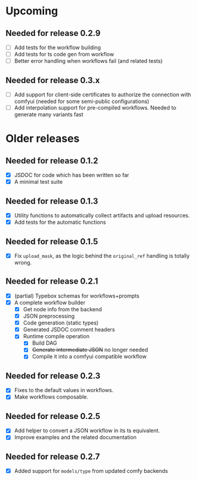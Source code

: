 # Upcoming

## Needed for release 0.2.9

- [ ] Add tests for the workflow building
- [ ] Add tests for ts code gen from workflow
- [ ] Better error handling when workflows fail (and related tests)

## Needed for release 0.3.x

- [ ] Add support for client-side certificates to authorize the connection with comfyui (needed for some semi-public configurations)
- [ ] Add interpolation support for pre-compiled workflows. Needed to generate many variants fast

# Older releases

## Needed for release 0.1.2

- [x] JSDOC for code which has been written so far
- [x] A minimal test suite

## Needed for release 0.1.3

- [x] Utility functions to automatically collect artifacts and upload resources.
- [x] Add tests for the automatic functions

## Needed for release 0.1.5

- [x] Fix `upload_mask`, as the logic behind the `original_ref` handling is totally wrong.

## Needed for release 0.2.1

- [x] (partial) Typebox schemas for workflows+prompts
- [x] A complete workflow builder
  - [x] Get node info from the backend
  - [x] JSON preprocessing
  - [x] Code generation (static types)
  - [x] Generated JSDOC comment headers
  - [x] Runtime compile operation
    - [x] Build DAG
    - [x] ~~Generate intermediate JSON~~ no longer needed
    - [x] Compile it into a comfyui compatible workflow

## Needed for release 0.2.3

- [x] Fixes to the default values in workflows.
- [x] Make workflows composable.

## Needed for release 0.2.5

- [x] Add helper to convert a JSON workflow in its ts equivalent.
- [x] Improve examples and the related documentation

## Needed for release 0.2.7

- [x] Added support for `models/type` from updated comfy backends